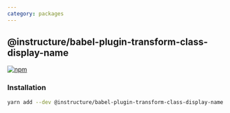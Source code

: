 ```yaml
---
category: packages
---
```


## @instructure/babel-plugin-transform-class-display-name

[npm]: https://img.shields.io/npm/v/@instructure/babel-plugin-transform-class-display-name.svg
[npm-url]: https://npmjs.com/package/@instructure/babel-plugin-transform-class-display-name

[![npm][npm]][npm-url]

### Installation

```sh
yarn add --dev @instructure/babel-plugin-transform-class-display-name
```
